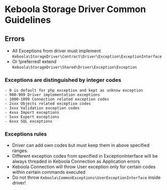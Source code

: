 # Keboola Storage Driver Common Guidelines

## Errors

* All Exceptions from driver must implement `Keboola\StorageDriver\Contract\Driver\Exception\ExceptionInterface`
* Or !preferred! extend `Keboola\StorageDriver\Shared\Driver\Exception\Exception`

### Exceptions are distinguished by integer codes

    - 0 is default for php exception and kept as unknow exception
    - 900-999 Driver implementation exceptions 
    - 1000-1099 Connection related exception codes 
    - 2xxx Objects related exception codes
    - 3xxx Validation exception codes
    - 4xxx Import exceptions
    - 5xxx Export exceptions
    - 6xxx SQL exceptions

### Exceptions rules 

- Driver can add own codes but must keep them in above specified ranges.
- Different exception codes from specified in ExceptionInterface will be always threaded in Keboola Connection as Application errors
- Keboola Connection will throw User exception only for certain codes within certain commands executed
- Do not throw `Keboola\CommonExceptions\UserExceptionInterface` inside driver!
